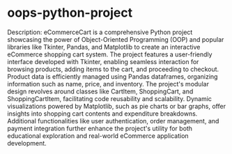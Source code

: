 # oops-python-project
Description:
eCommerceCart is a comprehensive Python project showcasing the power of Object-Oriented Programming (OOP) and popular libraries like Tkinter, Pandas, and Matplotlib to create an interactive eCommerce shopping cart system. The project features a user-friendly interface developed with Tkinter, enabling seamless interaction for browsing products, adding items to the cart, and proceeding to checkout. Product data is efficiently managed using Pandas dataframes, organizing information such as name, price, and inventory. The project's modular design revolves around classes like CartItem, ShoppingCart, and ShoppingCartItem, facilitating code reusability and scalability. Dynamic visualizations powered by Matplotlib, such as pie charts or bar graphs, offer insights into shopping cart contents and expenditure breakdowns. Additional functionalities like user authentication, order management, and payment integration further enhance the project's utility for both educational exploration and real-world eCommerce application development.
